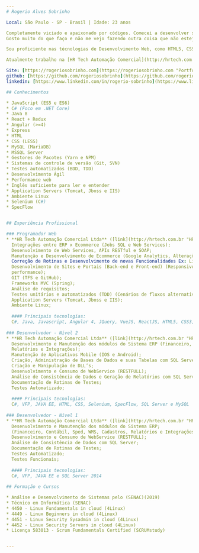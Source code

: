 ```yaml
--- 
# Rogerio Alves Sobrinho

Local: São Paulo - SP - Brasil | Idade: 23 anos

Completamente viciado e apaixonado por códigos. Comecei a desenvolver sites e sistemas em 2013 e não consegui mais parar.
Gosto muito do que faço e não me vejo fazendo outra coisa que não esteja relacionado com a internet.

Sou proficiente nas técnologias de Desenvolvimento Web, como HTML5, CSS3, JavaScript, C#, Java, React, Angular, MySQL (MariaDB) e MS SQL Server. No meu tempo livre, gosto de continuar desenvolvendo minhas habilidades e estudando os avanços das principais tendências do setor.

Atualmente trabalho na [HR Tech Automação Comercial](http://hrtech.com.br "Link") e em alguns projetos pessoais no meu tempo livre.

Site: [https://rogeriosobrinho.com](https://rogeriosobrinho.com "Portfolio e Apresentação")  
github: [https://github.com/rogeriosobrinho](https://github.com/rogeriosobrinho "pessoal")  
linkedin: [https://www.linkedin.com/in/rogerio-sobrinho](https://www.linkedin.com/in/rogerio-sobrinho "Meu Linkedin")  

## Conhecimentos

* JavaScript (ES5 e ES6)
* C# (Foco em .NET Core)
* Java 8
* React + Redux
* Angular (>=4)
* Express
* HTML
* CSS (LESS)
* MySQL (MariaDB)
* MSSQL Server
* Gestores de Pacotes (Yarn e NPM)
* Sistemas de controle de versão (Git, SVN)
* Testes automatizados (BDD, TDD)
* Desenvolvimento Ágil
* Performance web
* Inglês suficiente para ler e entender
* Application Servers (Tomcat, Jboss e IIS)
* Ambiente Linux
* Selenium (C#)
* SpecFlow


## Experiência Profissional 

### Programador Web
* **HR Tech Automação Comercial Ltda** ([link](http://hrtech.com.br "HRTech"))  
  Integrações entre ERP x Ecommerce (Jobs SQL e Web Services);  
  Desenvolvimento de Web Services, APIs RESTful e SOAP;  
  Manutenção e Desenvolvimento de Ecommerce (Google Analytics, Alterações de Layout, 
  Correção de Rotinas e Desenvolvimento de novas Funcionalidades Ex: Lista de Noivas, Chá, etc..);  
  Desenvolvimento de Sites e Portais (Back-end e Front-end) (Responsivo, Dinâmico e com foco em alta
  performance);  
  GIT (TFS e GitHub);  
  Frameworks MVC (Spring);  
  Análise de requisitos;  
  Testes unitários e automatizados (TDD) (Cenários de fluxos alternativos/erros funcionais e não-funcionais);  
  Application Servers (Tomcat, Jboss e IIS);  
  Ambiente Linux;  
  
  #### Principais tecnologias:
  C#, Java, Javascript, Angular 4, JQuery, VueJS, ReactJS, HTML5, CSS3, MSSQL Server, MongoDB e Selenium
  
### Desenvolvedor - Nível 2
* **HR Tech Automação Comercial Ltda** ([link](http://hrtech.com.br "HRTech"))  
  Desenvolvimento e Manutenção dos módulos do Sistema ERP (Financeiro, Contábil, Sped, Cadastros,
  Relatórios e Integrações);  
  Manutenção de Aplicativos Mobile (IOS e Android);  
  Criação, Administração de Bases de Dados e suas Tabelas com SQL Server;  
  Criação e Manipulação de DLL’s;  
  Desenvolvimento e Consumo de WebService (RESTFULL);  
  Análise de Consistência de Dados e Geração de Relatórios com SQL Server;  
  Documentação de Rotinas de Testes;  
  Testes Automatizado;  
  
  #### Principais tecnologias:
  C#, VFP, JAVA EE, HTML, CSS, Selenium, SpecFlow, SQL Server e MySQL
  
### Desenvolvedor - Nível 1
* **HR Tech Automação Comercial Ltda** ([link](http://hrtech.com.br "HRTech"))  
  Desenvolvimento e Manutenção dos módulos do Sistema ERP;  
  (Financeiro, Contábil, Sped, WMS, Cadastros, Relatórios e Integrações);  
  Desenvolvimento e Consumo de WebService (RESTFULL);  
  Análise de Consistência de Dados com SQL Server;  
  Documentação de Rotinas de Testes;  
  Testes Automatizado;  
  Testes Funcionais;  
  
  #### Principais tecnologias:
  C#, VFP, JAVA EE e SQL Server 2014
  
## Formação e Cursos

* Análise e Desenvolvimento de Sistemas pelo (SENAC)(2019)  
* Técnico em Informática (SENAC)  
* 4450 - Linux Fundamentals in cloud (4Linux)  
* 4449 - Linux Beginners in cloud (4Linux)  
* 4451 - Linux Security Sysadmin in cloud (4Linux)  
* 4452 - Linux Security Servers in cloud (4Linux)  
* Licença 583013 - Scrum Fundamentals Certified (SCRUMstudy)  
 

--- 
```

